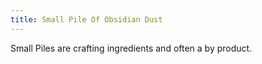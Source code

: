 ```yaml
---
title: Small Pile Of Obsidian Dust
---
```


<ItemImage file="small_pile_of_obsidian_dust" alt="Small Pile Of Obsidian Dust" size="200" />

Small Piles are crafting ingredients and often a by product.
